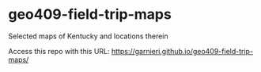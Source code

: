 # geo409-field-trip-maps
Selected maps of Kentucky and locations therein

Access this repo with this URL:
https://garnieri.github.io/geo409-field-trip-maps/
